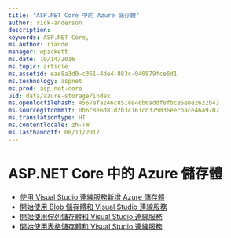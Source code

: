 ```yaml
---
title: "ASP.NET Core 中的 Azure 儲存體"
author: rick-anderson
description: 
keywords: ASP.NET Core,
ms.author: riande
manager: wpickett
ms.date: 10/14/2016
ms.topic: article
ms.assetid: eae8a3d0-c361-4de4-883c-040879fce6d1
ms.technology: aspnet
ms.prod: asp.net-core
uid: data/azure-storage/index
ms.openlocfilehash: 4567afa246c8518846b6addf8fbce5e8e2622b42
ms.sourcegitcommit: 0b6c8e6d81d2b3c161cd375036eecbace46a9707
ms.translationtype: HT
ms.contentlocale: zh-TW
ms.lasthandoff: 08/11/2017
---
```

# <a name="azure-storage-in-aspnet-core"></a>ASP.NET Core 中的 Azure 儲存體 

* [使用 Visual Studio 連線服務新增 Azure 儲存體](https://azure.microsoft.com/documentation/articles/vs-azure-tools-connected-services-storage)
* [開始使用 Blob 儲存體和 Visual Studio 連線服務](https://azure.microsoft.com/documentation/articles/vs-storage-aspnet5-getting-started-blobs)
* [開始使用佇列儲存體和 Visual Studio 連線服務](https://azure.microsoft.com/documentation/articles/vs-storage-aspnet5-getting-started-queues)
* [開始使用表格儲存體和 Visual Studio 連線服務](https://azure.microsoft.com/documentation/articles/vs-storage-aspnet5-getting-started-tables)
